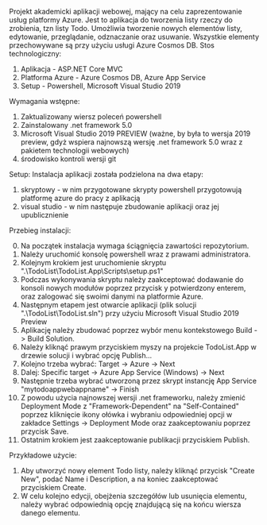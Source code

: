 Projekt akademicki aplikacji webowej, mający na celu zaprezentowanie usług platformy Azure. 
Jest to aplikacja do tworzenia listy rzeczy do zrobienia, tzn listy Todo. Umożliwia tworzenie nowych elementów listy, edytowanie, przeglądanie, odznaczanie oraz usuwanie. Wszystkie elementy przechowywane są przy użyciu usługi Azure Cosmos DB.
Stos technologiczny:
1) Aplikacja - ASP.NET Core MVC
2) Platforma Azure - Azure Cosmos DB, Azure App Service
3) Setup - Powershell, Microsoft Visual Studio 2019

Wymagania wstępne: 
1) Zaktualizowany wiersz poleceń powershell
2) Zainstalowany .net framework 5.0
3) Microsoft Visual Studio 2019 PREVIEW (ważne, by była to wersja 2019 preview, gdyż wspiera najnowszą wersję .net framework 5.0 wraz z pakietem technologii webowych)
4) środowisko kontroli wersji git

Setup: 
Instalacja aplikacji została podzielona na dwa etapy: 
1) skryptowy - w nim przygotowane skrypty powershell przygotowują platformę azure do pracy z aplikacją
2) visual studio - w nim następuje zbudowanie aplikacji oraz jej upublicznienie

Przebieg instalacji:

0. Na początek instalacja wymaga ściągnięcia zawartości repozytorium.
1. Należy uruchomić konsolę powershell wraz z prawami administratora.
2. Kolejnym krokiem jest uruchomienie skryptu ".\TodoList\TodoList.App\Scripts\setup.ps1"
3. Podczas wykonywania skryptu należy zaakceptować dodawanie do konsoli nowych modułów poprzez przycisk y potwierdzony enterem, oraz zalogować się swoimi danymi na platformie Azure.
4. Następnym etapem jest otwarcie aplikacji (plik solucji ".\TodoList\TodoList.sln") przy użyciu Microsoft Visual Studio 2019 Preview
5. Aplikację należy zbudować poprzez wybór menu kontekstowego Build -> Build Solution.
6. Należy kliknąć prawym przyciskiem myszy na projekcie TodoList.App w drzewie solucji i wybrać opcję Publish...
7. Kolejno trzeba wybrać: Target -> Azure -> Next 
8. Dalej: Specific target -> Azure App Service (Windows) -> Next
9. Następnie trzeba wybrać utworzoną przez skrypt instancję App Service "mytodoappwebappname" -> Finish
12. Z powodu użycia najnowszej wersji .net frameworku, należy zmienić Deployment Mode z "Framework-Dependent" na "Self-Contained" poprzez kliknięcie ikony ołówka i wybraniu odpowiedniej opcji w zakładce Settings -> Deployment Mode oraz zaakceptowaniu poprzez przycisk Save.
11. Ostatnim krokiem jest zaakceptowanie publikacji przyciskiem Publish.

Przykładowe użycie:

1. Aby utworzyć nowy element Todo listy, należy kliknąć przycisk "Create New", podać Name i Description, a na koniec zaakceptować przyciskiem Create.
2. W celu kolejno edycji, obejżenia szczegółów lub usunięcia elementu, należy wybrać odpowiednią opcję znajdującą się na końcu wiersza danego elementu.
